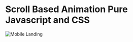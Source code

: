 # Scroll Based Animation Pure Javascript and CSS

![Mobile Landing](https://github.com/user-attachments/assets/c2529559-6291-4559-9f0c-59fd718393f2)
